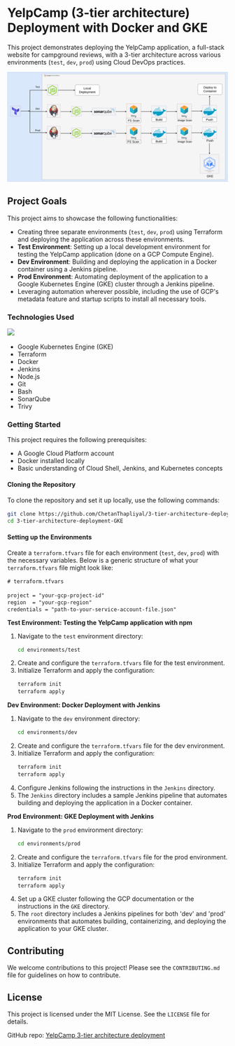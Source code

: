 # YelpCamp (3-tier architecture) Deployment with Docker and GKE

This project demonstrates deploying the YelpCamp application, a full-stack website for campground reviews, with a 3-tier architecture across various environments (`test`, `dev`, `prod`) using Cloud DevOps practices.

![Architecture](./Architecture/3-tier-deployment.drawio.png)

## Project Goals

This project aims to showcase the following functionalities:

* Creating three separate environments (`test`, `dev`, `prod`) using Terraform and deploying the application across these environments.
* **Test Environment**: Setting up a local development environment for testing the YelpCamp application (done on a GCP Compute Engine).
* **Dev Environment**: Building and deploying the application in a Docker container using a Jenkins pipeline.
* **Prod Environment**: Automating deployment of the application to a Google Kubernetes Engine (GKE) cluster through a Jenkins pipeline.
* Leveraging automation wherever possible, including the use of GCP's metadata feature and startup scripts to install all necessary tools.

### Technologies Used

<p align="left">
  <a>
    <img src="https://skillicons.dev/icons?i=gcp,terraform,kubernetes,docker,jenkins,nodejs,git,bash&theme=dark"/>
  </a>
</p>

* Google Kubernetes Engine (GKE)
* Terraform
* Docker
* Jenkins
* Node.js
* Git
* Bash
* SonarQube
* Trivy

### Getting Started

This project requires the following prerequisites:
* A Google Cloud Platform account
* Docker installed locally
* Basic understanding of Cloud Shell, Jenkins, and Kubernetes concepts

#### Cloning the Repository

To clone the repository and set it up locally, use the following commands:

```bash
git clone https://github.com/ChetanThapliyal/3-tier-architecture-deployment-GKE.git
cd 3-tier-architecture-deployment-GKE
```

#### Setting up the Environments

Create a `terraform.tfvars` file for each environment (`test`, `dev`, `prod`) with the necessary variables. Below is a generic structure of what your `terraform.tfvars` file might look like:

```hcl
# terraform.tfvars

project = "your-gcp-project-id"
region  = "your-gcp-region"
credentials = "path-to-your-service-account-file.json"
```

**Test Environment: Testing the YelpCamp application with npm**

1. Navigate to the `test` environment directory:
    ```bash
    cd environments/test
    ```
2. Create and configure the `terraform.tfvars` file for the test environment.
3. Initialize Terraform and apply the configuration:
    ```bash
    terraform init
    terraform apply
    ```

**Dev Environment: Docker Deployment with Jenkins**

1. Navigate to the `dev` environment directory:
    ```bash
    cd environments/dev
    ```
2. Create and configure the `terraform.tfvars` file for the dev environment.
3. Initialize Terraform and apply the configuration:
    ```bash
    terraform init
    terraform apply
    ```
4. Configure Jenkins following the instructions in the `Jenkins` directory.
5. The `Jenkins` directory includes a sample Jenkins pipeline that automates building and deploying the application in a Docker container.

**Prod Environment: GKE Deployment with Jenkins**

1. Navigate to the `prod` environment directory:
    ```bash
    cd environments/prod
    ```
2. Create and configure the `terraform.tfvars` file for the prod environment.
3. Initialize Terraform and apply the configuration:
    ```bash
    terraform init
    terraform apply
    ```
4. Set up a GKE cluster following the GCP documentation or the instructions in the `GKE` directory.
5. The `root` directory includes a Jenkins pipelines for both 'dev' and 'prod' environments that automates building, containerizing, and deploying the application to your GKE cluster.

## Contributing

We welcome contributions to this project! Please see the `CONTRIBUTING.md` file for guidelines on how to contribute.

## License

This project is licensed under the MIT License. See the `LICENSE` file for details.

GitHub repo: [YelpCamp 3-tier architecture deployment](https://github.com/ChetanThapliyal/3-tier-architecture-deployment-GKE)  